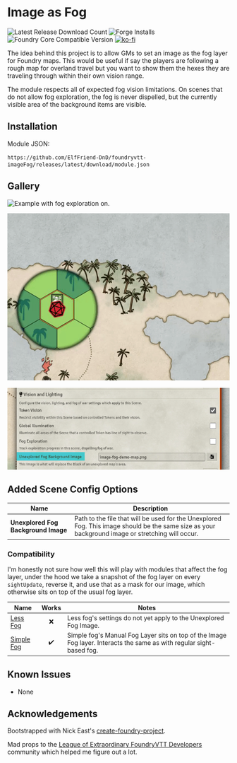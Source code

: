 # Image as Fog

![Latest Release Download Count](https://img.shields.io/badge/dynamic/json?label=Downloads@latest&query=assets%5B1%5D.download_count&url=https%3A%2F%2Fapi.github.com%2Frepos%2FElfFriend-DnD%2Ffoundryvtt-imageFog%2Freleases%2Flatest)
![Forge Installs](https://img.shields.io/badge/dynamic/json?label=Forge%20Installs&query=package.installs&suffix=%25&url=https%3A%2F%2Fforge-vtt.com%2Fapi%2Fbazaar%2Fpackage%2Fimage-fog&colorB=4aa94a)
![Foundry Core Compatible Version](https://img.shields.io/badge/dynamic/json.svg?url=https%3A%2F%2Fraw.githubusercontent.com%2FElfFriend-DnD%2Ffoundryvtt-imageFog%2Fmaster%2Fsrc%2Fmodule.json&label=Foundry%20Version&query=$.compatibleCoreVersion&colorB=orange)
[![ko-fi](https://img.shields.io/badge/-buy%20me%20a%20coke-%23FF5E5B)](https://ko-fi.com/elffriend)


The idea behind this project is to allow GMs to set an image as the fog layer for Foundry maps. This would be useful if say the players are following a rough map for overland travel but you want to show them the hexes they are traveling through within their own vision range.

The module respects all of expected fog vision limitations. On scenes that do not allow fog exploration, the fog is never dispelled, but the currently visible area of the background items are visible.

## Installation

Module JSON:

```
https://github.com/ElfFriend-DnD/foundryvtt-imageFog/releases/latest/download/module.json
```

## Gallery

![Example with fog exploration on.](/readme-img/explore-fog.gif)

![Example without fog exploration on.](/readme-img/no-explore-fog.gif)

![Added Scene Config option.](/readme-img/new-scene-config-option.png)

## Added Scene Config Options

| **Name**                            | Description                                                                                                                                      |
| ----------------------------------- | ------------------------------------------------------------------------------------------------------------------------------------------------ |
| **Unexplored Fog Background Image** | Path to the file that will be used for the Unexplored Fog. This image should be the same size as your background image or stretching will occur. |


### Compatibility

I'm honestly not sure how well this will play with modules that affect the fog layer, under the hood we take a snapshot of the fog layer on every `sightUpdate`, reverse it, and use that as a mask for our image, which otherwise sits on top of the usual fog layer.

| **Name**                                             |       Works        | Notes                                                                                                                 |
| ---------------------------------------------------- | :----------------: | --------------------------------------------------------------------------------------------------------------------- |
| [Less Fog](https://github.com/trdischat/lessfog)     |        :x:         | Less fog's settings do not yet apply to the Unexplored Fog Image.                                                     |
| [Simple Fog](https://github.com/VanceCole/simplefog) | :heavy_check_mark: | Simple fog's Manual Fog Layer sits on top of the Image Fog layer. Interacts the same as with regular sight-based fog. |


## Known Issues

- None

## Acknowledgements

Bootstrapped with Nick East's [create-foundry-project](https://gitlab.com/foundry-projects/foundry-pc/create-foundry-project).

Mad props to the [League of Extraordinary FoundryVTT Developers](https://forums.forge-vtt.com/c/package-development/11) community which helped me figure out a lot.

